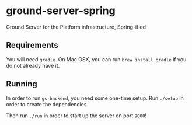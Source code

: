 # ground-server-spring
Ground Server for the Platform infrastructure, Spring-ified

## Requirements
You will need `gradle`. On Mac OSX, you can run `brew install gradle` if you do not already have it.

## Running
In order to run `gs-backend`, you need some one-time setup. Run `./setup` in order to create the dependencies.

Then run `./run` in order to start up the server on port `9000`!

